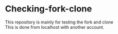 # Checking-fork-clone
This repository is mainly for testing the fork and clone  
This is done from localhost with another account.
